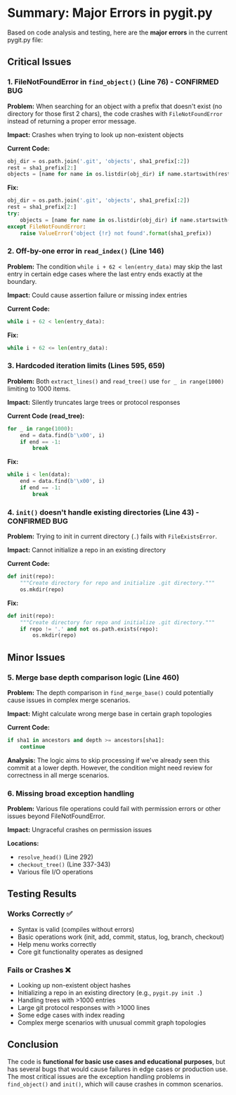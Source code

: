 # Summary: Major Errors in pygit.py

Based on code analysis and testing, here are the **major errors** in the current pygit.py file:

## Critical Issues

### 1. FileNotFoundError in `find_object()` (Line 76) - **CONFIRMED BUG**
**Problem:** When searching for an object with a prefix that doesn't exist (no directory for those first 2 chars), the code crashes with `FileNotFoundError` instead of returning a proper error message.

**Impact:** Crashes when trying to look up non-existent objects

**Current Code:**
```python
obj_dir = os.path.join('.git', 'objects', sha1_prefix[:2])
rest = sha1_prefix[2:]
objects = [name for name in os.listdir(obj_dir) if name.startswith(rest)]
```

**Fix:**
```python
obj_dir = os.path.join('.git', 'objects', sha1_prefix[:2])
rest = sha1_prefix[2:]
try:
    objects = [name for name in os.listdir(obj_dir) if name.startswith(rest)]
except FileNotFoundError:
    raise ValueError('object {!r} not found'.format(sha1_prefix))
```

### 2. Off-by-one error in `read_index()` (Line 146)
**Problem:** The condition `while i + 62 < len(entry_data)` may skip the last entry in certain edge cases where the last entry ends exactly at the boundary.

**Impact:** Could cause assertion failure or missing index entries

**Current Code:**
```python
while i + 62 < len(entry_data):
```

**Fix:**
```python
while i + 62 <= len(entry_data):
```

### 3. Hardcoded iteration limits (Lines 595, 659)
**Problem:** Both `extract_lines()` and `read_tree()` use `for _ in range(1000)` limiting to 1000 items.

**Impact:** Silently truncates large trees or protocol responses

**Current Code (read_tree):**
```python
for _ in range(1000):
    end = data.find(b'\x00', i)
    if end == -1:
        break
```

**Fix:**
```python
while i < len(data):
    end = data.find(b'\x00', i)
    if end == -1:
        break
```

### 4. `init()` doesn't handle existing directories (Line 43) - **CONFIRMED BUG**
**Problem:** Trying to init in current directory (`.`) fails with `FileExistsError`.

**Impact:** Cannot initialize a repo in an existing directory

**Current Code:**
```python
def init(repo):
    """Create directory for repo and initialize .git directory."""
    os.mkdir(repo)
```

**Fix:**
```python
def init(repo):
    """Create directory for repo and initialize .git directory."""
    if repo != '.' and not os.path.exists(repo):
        os.mkdir(repo)
```

## Minor Issues

### 5. Merge base depth comparison logic (Line 460)
**Problem:** The depth comparison in `find_merge_base()` could potentially cause issues in complex merge scenarios.

**Impact:** Might calculate wrong merge base in certain graph topologies

**Current Code:**
```python
if sha1 in ancestors and depth >= ancestors[sha1]:
    continue
```

**Analysis:** The logic aims to skip processing if we've already seen this commit at a lower depth. However, the condition might need review for correctness in all merge scenarios.

### 6. Missing broad exception handling
**Problem:** Various file operations could fail with permission errors or other issues beyond FileNotFoundError.

**Impact:** Ungraceful crashes on permission issues

**Locations:**
- `resolve_head()` (Line 292)
- `checkout_tree()` (Line 337-343)
- Various file I/O operations

## Testing Results

### Works Correctly ✅
- Syntax is valid (compiles without errors)
- Basic operations work (init, add, commit, status, log, branch, checkout)
- Help menu works correctly
- Core git functionality operates as designed

### Fails or Crashes ❌
- Looking up non-existent object hashes
- Initializing a repo in an existing directory (e.g., `pygit.py init .`)
- Handling trees with >1000 entries
- Large git protocol responses with >1000 lines
- Some edge cases with index reading
- Complex merge scenarios with unusual commit graph topologies

## Conclusion

The code is **functional for basic use cases and educational purposes**, but has several bugs that would cause failures in edge cases or production use. The most critical issues are the exception handling problems in `find_object()` and `init()`, which will cause crashes in common scenarios.
